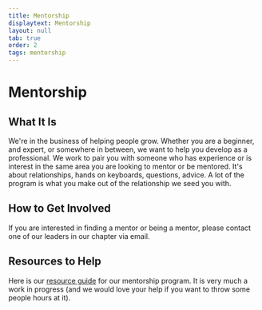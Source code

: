 ```yaml
---
title: Mentorship
displaytext: Mentorship
layout: null
tab: true
order: 2
tags: mentorship
---
```


# Mentorship

## What It Is

We're in the business of helping people grow. Whether you are a beginner, and expert, or somewhere in between, we want to help you develop as a professional. We work to pair you with someone who has experience or is interest in the same area you are looking to mentor or be mentored. It's about relationships, hands on keyboards, questions, advice. A lot of the program is what you make out of the relationship we seed you with. 

## How to Get Involved

If you are interested in finding a mentor or being a mentor, please contact one of our leaders in our chapter via email.

## Resources to Help

Here is our [resource guide](https://owasp-pdx.gitbook.io/owasp-pdx-mentorship-resources/) for our mentorship program. It is very much a work in progress (and we would love your help if you want to throw some people hours at it).
